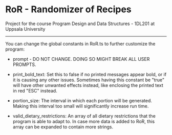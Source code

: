 # RoR - Randomizer of Recipes
Project for the course Program Design and Data Structures - 1DL201 
at Uppsala University



-------------------------------------------------------------------------------
You can change the global constants in RoR.ts to further customize the program:
- prompt - DO NOT CHANGE. DOING SO MIGHT BREAK ALL USER PROMPTS.

- print_bold_text: Set this to false if no printed messages appear bold,
or if it is causing any other issues. Sometimes having this constant be "true"
will have other unwanted effects instead, like enclosing the printed text in
red "ESC" instead.

- portion_size: The interval in which each portion will be generated.
Making this interval too small will significantly increase run time.

- valid_dietary_restrictions: An array of all dietary restrictions that the
program is able to adapt to. In case more data is added to RoR, this array can
be expanded to contain more strings.